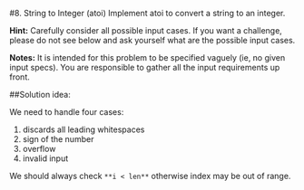 #8. String to Integer (atoi)
Implement atoi to convert a string to an integer.

**Hint:** Carefully consider all possible input cases. If you want a
challenge, please do not see below and ask yourself what are the
possible input cases.

**Notes:** It is intended for this problem to be specified vaguely (ie, no
given input specs). You are responsible to gather all the input
requirements up front.

##Solution idea:

We need to handle four cases:

1. discards all leading whitespaces
2. sign of the number
3. overflow
4. invalid input

We should always check `**i < len**` otherwise index may be out of range.